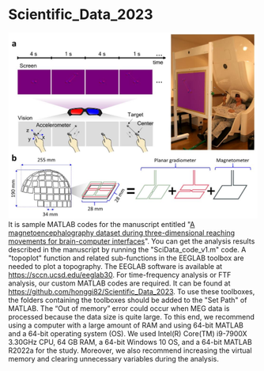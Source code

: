 # Scientific_Data_2023
![Scientific_Data_2023](Scientific_Data_2023.JPG)
It is sample MATLAB codes for the manuscript entitled "[A magnetoencephalography dataset during three-dimensional reaching movements for brain-computer interfaces](https://www.nature.com/articles/s41597-023-02454-y)".
You can get the analysis results described in the manuscript by running the "SciData_code_v1.m" code.
A "topoplot" function and related sub-functions in the EEGLAB toolbox are needed to plot a topography. The EEGLAB software is available at https://sccn.ucsd.edu/eeglab30. For time-frequency analysis or FTF analysis, our custom MATLAB codes are required. It can be found at https://github.com/honggi82/Scientific_Data_2023. To use these toolboxes, the folders containing the toolboxes should be added to the "Set Path" of MATLAB.
The “Out of memory” error could occur when MEG data is processed because the data size is quite large. To this end, we recommend using a computer with a large amount of RAM and using 64-bit MATLAB and a 64-bit operating system (OS). We used Intel(R) Core(TM) i9-7900X 3.30GHz CPU, 64 GB RAM, a 64-bit Windows 10 OS, and a 64-bit MATLAB R2022a for the study. Moreover, we also recommend increasing the virtual memory and clearing unnecessary variables during the analysis.

